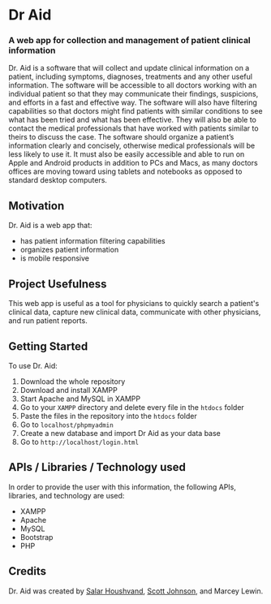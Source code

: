 # Dr Aid
### A web app for collection and management of patient clinical information

Dr. Aid is a software that will collect and update clinical information on a patient, including symptoms, diagnoses, treatments and any other useful information.  The software will be accessible to all doctors working with an individual patient so that they may communicate their findings, suspicions, and efforts in a fast and effective way.  The software will also have filtering capabilities so that doctors might find patients with similar conditions to see what has been tried and what has been effective.  They will also be able to contact the medical professionals that have worked with patients similar to theirs to discuss the case.  The software should organize a patient’s information clearly and concisely, otherwise medical professionals will be less likely to use it.  It must also be easily accessible and able to run on Apple and Android products in addition to PCs and Macs, as many doctors offices are moving toward using tablets and notebooks as opposed to standard desktop computers. 

## Motivation
Dr. Aid is a web app that:
* has patient information filtering capabilities
* organizes patient information
* is mobile responsive 

## Project Usefulness
This web app is useful as a tool for physicians to quickly search a patient's clinical data, capture new clinical data, communicate with other physicians, and run patient reports.

## Getting Started
To use Dr. Aid:

1.  Download the whole repository
2.  Download and install XAMPP
3.  Start Apache and MySQL in XAMPP
4.  Go to your `XAMPP` directory and delete every file in the `htdocs` folder
5.  Paste the files in the repository into the `htdocs` folder
6.  Go to `localhost/phpmyadmin` 
7.  Create a new database and import Dr Aid as your data base
8.  Go to `http://localhost/login.html` 


## APIs / Libraries / Technology used
In order to provide the user with this information, the following APIs, libraries, and technology are used:

* XAMPP
* Apache
* MySQL
* Bootstrap
* PHP

## Credits
Dr. Aid was created by <a href="https://github.com/SalarHoushvand">Salar Houshvand</a>, <a href="https://github.com/rscottjohnson">Scott Johnson</a>, and Marcey Lewin.